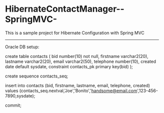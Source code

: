 # HibernateContactManager--SpringMVC-
This is a sample project for Hibernate Configuration with Spring MVC

------------------------------------------------------------------------------------------
Oracle DB setup:

create table contacts (
  bid number(10) not null,
  firstname varchar2(20),
  lastname varchar2(20),
  email varchar2(50),
  telephone number(10),
  created date default sysdate,
  constraint contacts_pk primary key(bid)
);

create sequence contacts_seq;

insert into contacts (bid, firstname, lastname, email, telephone, created) 
values (contacts_seq.nextval,'Joe','Bonito','handsome@email.com',123-456-7890,sysdate);

commit;
